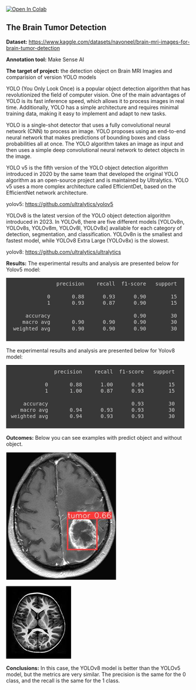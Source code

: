 [![Open In Colab](https://colab.research.google.com/assets/colab-badge.svg)](https://colab.research.google.com/github/AnaSliwinska/The-Brain-Tumor-Detection/)

## **The Brain Tumor Detection**

**Dataset:** https://www.kaggle.com/datasets/navoneel/brain-mri-images-for-brain-tumor-detection

**Annotation tool:** Make Sense AI

**The target of project:** the detection object on Brain MRI Imagies and comparision of version  YOLO models

YOLO (You Only Look Once) is a popular object detection algorithm that has revolutionized the field of computer vision. One of the main advantages of YOLO is its fast inference speed, which allows it to process images in real time. Additionally, YOLO has a simple architecture and requires minimal training data, making it easy to implement and adapt to new tasks.

YOLO is a single-shot detector that uses a fully convolutional neural network (CNN) to process an image. YOLO proposes using an end-to-end neural network that makes predictions of bounding boxes and class probabilities all at once. The YOLO algorithm takes an image as input and then uses a simple deep convolutional neural network to detect objects in the image.

YOLO v5 is the fifth version of the YOLO object detection algorithm introduced in 2020 by the same team that developed the original YOLO algorithm as an open-source project and is maintained by Ultralytics. YOLO v5 uses a more complex architecture called EfficientDet, based on the EfficientNet network architecture. 

yolov5: https://github.com/ultralytics/yolov5

YOLOv8 is the latest version of the YOLO  object detection algorithm introduced in 2023. In YOLOv8, there are five different models [YOLOv8n, YOLOv8s, YOLOv8m, YOLOv8l, YOLOv8x] available for each category of detection, segmentation, and classification. YOLOv8n is the smallest and fastest model, while YOLOv8 Extra Large (YOLOv8x) is the slowest.

yolov8: https://github.com/ultralytics/ultralytics



**Results:** The experimental results and analysis are presented below for Yolov5  model:

![image-20240219134702292](/img/image-20240219134702292.png)

The experimental results and analysis are presented below for Yolov8  model:

![image-20240219134638120](/img/image-20240219134638120.png)

**Outcomes:** Below you can see examples with predict object and without object.

![image16](/img/image16.jpg)



![image13](/img/image13.jpg)



**Conclusions:** In this case, the YOLOv8 model is better than the YOLOv5 model, but the metrics are very similar. The precision is the same for the 0 class, and the recall is the same for the 1 class.
